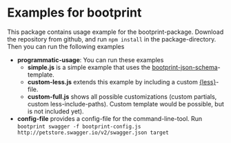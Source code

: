 # Examples for bootprint

This package contains usage example for the bootprint-package. Download the repository from github,
and run `npm install` in the package-directory. Then you can run the following examples

* **programmatic-usage**: You can run these examples
  * **simple.js** is a simple example that uses the [bootprint-json-schema](http://npmjs.org/bootprint-json-schema)-template.
  * **custom-less.js** extends this example by including a custom [{less}](http://lesscss.org)-file.
  * **custom-full.js** shows all possible customizations (custom partials, custom less-include-paths).
    Custom template would be possible, but is not included yet).
* **config-file** provides a config-file for the command-line-tool. Run
  `bootprint swagger -f bootprint-config.js http://petstore.swagger.io/v2/swagger.json target`